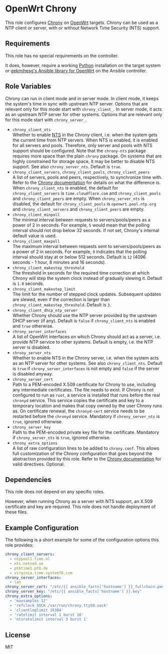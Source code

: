 OpenWrt Chrony
==============

This role configures [Chrony](https://chrony-project.org/) on [OpenWrt](https://www.openwrt.org/) targets.
Chrony can be used as a NTP client or server, with or without Network Time Security (NTS) support.

Requirements
------------

This role has no special requirements on the controller.

It does, however, require a working [Python](https://www.python.org/) installation on the target system or [gekmihesg's Ansible library for OpenWrt](https://github.com/gekmihesg/ansible-openwrt) on the Ansible controller.

Role Variables
--------------

Chrony can run in client mode and in server mode.
In client mode, it keeps the system's time in sync with upstream NTP server.
Options that are relevant only for this mode start with `chrony_client_`.
In server mode, it acts as an upstream NTP server for other systems.
Options that are relevant only for this mode start with `chrony_server_`.

* `chrony_client_nts`  
  Whether to enable [NTS](https://tools.ietf.org/html/rfc8915) in the Chrony client, i.e. when the system gets the current time from NTP servers.
  When NTS is enabled, it is enabled for all servers and pools.
  Therefore, only server and pools with NTS support should be configured.
  Note that the `chrony-nts` package requires more space than the plain `chrony` package.
  On systems that are highly constrained for storage space, it may be better to disable NTS support.
  See also `chrony_server_nts`.
  Default is `true`.
* `chrony_client_servers`, `chrony_client_pools`, `chrony_client_peers`  
  A list of servers, pools and peers, respectively, to synchronize time with.
  Refer to the [Chrony documentation](https://chrony-project.org/doc/4.2/chrony.conf.html) for details on what the difference is.
  When `chrony_client_nts` is enabled, the default for `chrony_client_servers` is `time.cloudflare.com` and `chrony_client_pools` and `chrony_client_peers` are empty.
  When `chrony_server_nts` is disabled, the default for `chrony_client_pools` is `openwrt.pool.ntp.org` and `chrony_client_servers` and `chrony_client_peers` are empty.
* `chrony_client_minpoll`  
  The minimal interval between requests to servers/pools/peers as a power of 2 in seconds.
  For example, `5` would mean that the polling interval should not drop below 32 seconds.
  If not set, Chrony's internal default value is used.
* `chrony_client_maxpoll`  
  The maximum interval between requests sent to servers/pools/peers as a power of 2 in seconds.
  For example, `9` indicates that the polling interval should stay at or below 512 seconds.
  Default is `12` (4096 seconds - 1 hour, 8 minutes and 16 seconds).
* `chrony_client_makestep_threshold`  
  The threshold in seconds for the required time correction at which Chrony will step the system clock instead of gradually slewing it.
  Default is `1.0` seconds.
* `chrony_client_makestep_limit`  
  The limit for the number of stepped clock updates.
  Subsequent updates are slewed, even if the correction is larger than `chrony_client_makestep_threshold`.
  Default is `3`.
* `chrony_client_dhcp_ntp_server`  
  Whether Chrony should use the NTP server provided by the upstream DHCP server (if any).
  Default is `false` if `chrony_client_nts` is enabled and `true` otherwise.
* `chrony_server_interfaces`  
  A list of OpenWrt interfaces on which Chrony should act as a server, i.e. provide NTP service to other systems.
  Default is empty, i.e. the NTP server is disabled.
* `chrony_server_nts`  
  Whether to enable NTS in the Chrony server, i.e. when the system acts as an NTP server for other systems.
  See also `chrony_client_nts`.
  Default is `true` if `chrony_server_interfaces` is not empty and `false` if the server is disabled anyway.
* `chrony_server_cert`  
  Path to a PEM-encoded X.509 certificate for Chrony to use, including any intermediate certificates.
  The file needs to exist.
  If Chrony is not configured to run as `root`, a service is installed that runs before the real `chronyd` service.
  This service copies the certificate and key to a temporary location and makes that copy owned by the user Chrony runs as.
  On certificate renewal, the `chronyd-cert` service needs to be restarted before the `chronyd` service.
  Mandatory if `chrony_server_nts` is `true`, ignored otherwise.
* `chrony_server_key`  
  Path to the PEM-encoded private key file for the certificate.
  Mandatory if `chrony_server_nts` is `true`, ignored otherwise.
* `chrony_extra_options`  
  A list of raw configuration lines to be added to `chrony.conf`.
  This allows full customization of the Chrony configuration that goes beyond the abstraction provided by this role.
  Refer to the [Chrony documentation](https://chrony-project.org/doc/4.2/chrony.conf.html) for valid directives.
  Optional.

Dependencies
------------

This role does not depend on any specific roles.

However, when running Chrony as a server with NTS support, an X.509 certificate and key are required.
This role does not handle deployment of these files.

Example Configuration
---------------------

The following is a short example for some of the configuration options this role provides:

```yaml
chrony_client_servers:
  - ntppool1.time.nl
  - nts.netnod.se
  - ptbtime1.ptb.de
  - virginia.time.system76.com
chrony_server_interfaces:
  - lan
chrony_server_cert: "/etc/{{ ansible_facts['hostname'] }}_fullchain.pem"
chrony_server_key: "/etc/{{ ansible_facts['hostname'] }}.key"
chrony_extra_options:
  - 'maxsamples 12'
  - 'refclock SOCK /var/run/chrony.ttyS0.sock'
  - 'clientloglimit 16384'
  - 'ratelimit interval 1 burst 16'
  - 'ntsratelimit interval 3 burst 1'
```

License
-------

MIT
